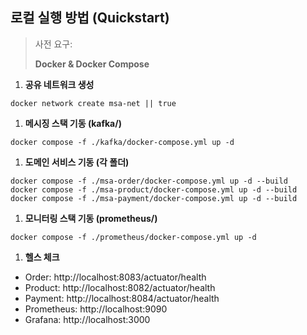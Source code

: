 ## **로컬 실행 방법 (Quickstart)**

> 사전 요구:
>
> **Docker & Docker Compose**

1. **공유 네트워크 생성**

```
docker network create msa-net || true
```

1. **메시징 스택 기동 (kafka/)**

```
docker compose -f ./kafka/docker-compose.yml up -d
```

1. **도메인 서비스 기동 (각 폴더)**

```
docker compose -f ./msa-order/docker-compose.yml up -d --build
docker compose -f ./msa-product/docker-compose.yml up -d --build
docker compose -f ./msa-payment/docker-compose.yml up -d --build
```

1. **모니터링 스택 기동 (prometheus/)**

```
docker compose -f ./prometheus/docker-compose.yml up -d
```

1. **헬스 체크**

- Order: http://localhost:8083/actuator/health
- Product: http://localhost:8082/actuator/health
- Payment: http://localhost:8084/actuator/health
- Prometheus: http://localhost:9090
- Grafana: http://localhost:3000
